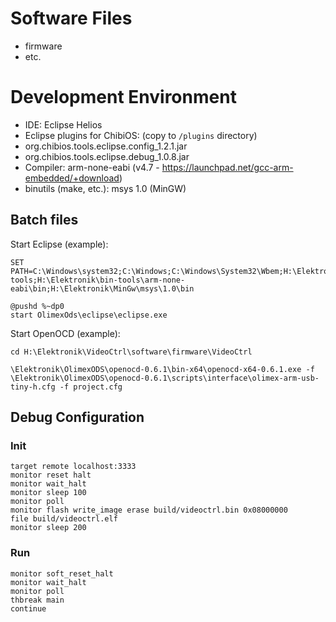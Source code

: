 # Software Files #

- firmware
- etc.

# Development Environment 

- IDE: Eclipse Helios
- Eclipse plugins for ChibiOS: (copy to `/plugins` directory)
 - org.chibios.tools.eclipse.config_1.2.1.jar
 - org.chibios.tools.eclipse.debug_1.0.8.jar
- Compiler: arm-none-eabi (v4.7 - https://launchpad.net/gcc-arm-embedded/+download) 
- binutils (make, etc.): msys 1.0 (MinGW)

## Batch files

Start Eclipse (example):

    SET PATH=C:\Windows\system32;C:\Windows;C:\Windows\System32\Wbem;H:\Elektronik\bin-tools;H:\Elektronik\bin-tools\arm-none-eabi\bin;H:\Elektronik\MinGw\msys\1.0\bin
    
    @pushd %~dp0
    start OlimexOds\eclipse\eclipse.exe

Start OpenOCD (example):

    cd H:\Elektronik\VideoCtrl\software\firmware\VideoCtrl
    
    \Elektronik\OlimexODS\openocd-0.6.1\bin-x64\openocd-x64-0.6.1.exe -f \Elektronik\OlimexODS\openocd-0.6.1\scripts\interface\olimex-arm-usb-tiny-h.cfg -f project.cfg 


## Debug Configuration

### Init

    target remote localhost:3333
    monitor reset halt
    monitor wait_halt
    monitor sleep 100
    monitor poll
    monitor flash write_image erase build/videoctrl.bin 0x08000000
    file build/videoctrl.elf
    monitor sleep 200

### Run

    monitor soft_reset_halt
    monitor wait_halt
    monitor poll
    thbreak main
    continue
